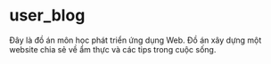 # user_blog
Đây là đồ án môn học phát triển ứng dụng Web.
Đồ án xây dựng một website chia sẻ về ẩm thực và các tips trong cuộc sống.
